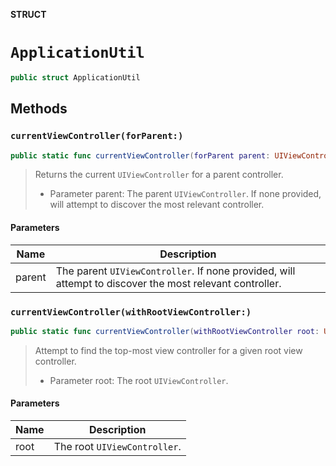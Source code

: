 **STRUCT**

# `ApplicationUtil`

```swift
public struct ApplicationUtil
```

## Methods
### `currentViewController(forParent:)`

```swift
public static func currentViewController(forParent parent: UIViewController? = nil) -> UIViewController?
```

> Returns the current `UIViewController` for a parent controller.
> - Parameter parent: The parent `UIViewController`. If none provided, will attempt to discover the most
> relevant controller.

#### Parameters

| Name | Description |
| ---- | ----------- |
| parent | The parent `UIViewController`. If none provided, will attempt to discover the most relevant controller. |

### `currentViewController(withRootViewController:)`

```swift
public static func currentViewController(withRootViewController root: UIViewController?) -> UIViewController?
```

> Attempt to find the top-most view controller for a given root view controller.
> - Parameter root: The root `UIViewController`.

#### Parameters

| Name | Description |
| ---- | ----------- |
| root | The root `UIViewController`. |